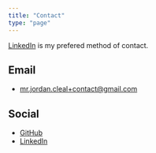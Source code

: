 ```yaml
---
title: "Contact"
type: "page"
---
```


[LinkedIn](https://www.linkedin.com/in/jordancleal) is my prefered method of contact.

## Email

* <mr.jordan.cleal+contact@gmail.com>

## Social

* [GitHub](https://github.com/jcleal)
* [LinkedIn](https://www.linkedin.com/in/jordancleal)